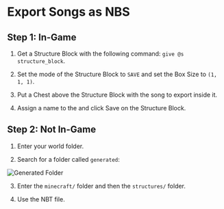 # Export Songs as NBS

## Step 1: In-Game

1. Get a Structure Block with the following command: `give @s structure_block`.

2. Set the mode of the Structure Block to `SAVE` and set the Box Size to `(1, 1, 1)`.

3. Put a Chest above the Structure Block with the song to export inside it.

4. Assign a name to the and click Save on the Structure Block.

## Step 2: Not In-Game

1. Enter your world folder.

2. Search for a folder called `generated`:

![Generated Folder](../assets/images/nbt_exported_1.png)

3. Enter the `minecraft/` folder and then the `structures/` folder.

4. Use the NBT file.
